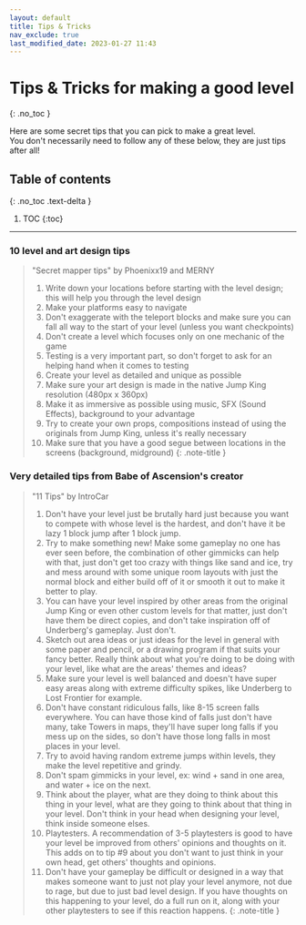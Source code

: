 ```yaml
---
layout: default
title: Tips & Tricks
nav_exclude: true
last_modified_date: 2023-01-27 11:43
---
```


# Tips & Tricks for making a good level
{: .no_toc }

Here are some secret tips that you can pick to make a great level.<br>You don't necessarily need to follow any of these below, they are just tips after all!

## Table of contents
{: .no_toc .text-delta }

1. TOC
{:toc}

---

### 10 level and art design tips

> "Secret mapper tips" by Phoenixx19 and MERNY
> 1. Write down your locations before starting with the level design; this will help you through the level design
> 2. Make your platforms easy to navigate
> 3. Don't exaggerate with the teleport blocks and make sure you can fall all way to the start of your level (unless you want checkpoints)
> 4. Don't create a level which focuses only on one mechanic of the game
> 5. Testing is a very important part, so don't forget to ask for an helping hand when it comes to testing
> 6. Create your level as detailed and unique as possible
> 7. Make sure your art design is made in the native Jump King resolution (480px x 360px)
> 8. Make it as immersive as possible using music, SFX (Sound Effects), background to your advantage
> 9. Try to create your own props, compositions instead of using the originals from Jump King, unless it's really necessary
> 10. Make sure that you have a good segue between locations in the screens (background, midground)
{: .note-title }

### Very detailed tips from Babe of Ascension's creator

> "11 Tips" by IntroCar
> 1. Don't have your level just be brutally hard just because you want to compete with whose level is the hardest, and don't have it be lazy 1 block jump after 1 block jump.
> 2. Try to make something new! Make some gameplay no one has ever seen before, the combination of other gimmicks can help with that, just don't get too crazy with things like sand and ice, try and mess around with some unique room layouts with just the normal block and either build off of it or smooth it out to make it better to play.
> 3. You can have your level inspired by other areas from the original Jump King or even other custom levels for that matter, just don't have them be direct copies, and don't take inspiration off of Underberg's gameplay. Just don't.
> 4. Sketch out area ideas or just ideas for the level in general with some paper and pencil, or a drawing program if that suits your fancy better. Really think about what you're doing to be doing with your level, like what are the areas' themes and ideas?
> 5. Make sure your level is well balanced and doesn't have super easy areas along with extreme difficulty spikes, like Underberg to Lost Frontier for example.
> 6. Don't have constant ridiculous falls, like 8-15 screen falls everywhere. You can have those kind of falls just don't have many, take Towers in maps, they'll have super long falls if you mess up on the sides, so don't have those long falls in most places in your level.
> 7. Try to avoid having random extreme jumps within levels, they make the level repetitive and grindy.
> 8. Don't spam gimmicks in your level, ex: wind + sand in one area, and water + ice on the next.
> 9. Think about the player, what are they doing to think about this thing in your level, what are they going to think about that thing in your level. Don't think in your head when designing your level, think inside someone elses.
> 10. Playtesters. A recommendation of 3-5 playtesters is good to have your level be improved from others' opinions and thoughts on it. This adds on to tip #9 about you don't want to just think in your own head, get others' thoughts and opinions.
> 11. Don't have your gameplay be difficult or designed in a way that makes someone want to just not play your level anymore, not due to rage, but due to just bad level design. If you have thoughts on this happening to your level, do a full run on it, along with your other playtesters to see if this reaction happens.
{: .note-title }